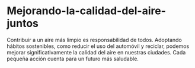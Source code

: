 # Mejorando-la-calidad-del-aire-juntos
Contribuir a un aire más limpio es responsabilidad de todos. Adoptando hábitos sostenibles, como reducir el uso del automóvil y reciclar, podemos mejorar significativamente la calidad del aire en nuestras ciudades. Cada pequeña acción cuenta para un futuro más saludable.
